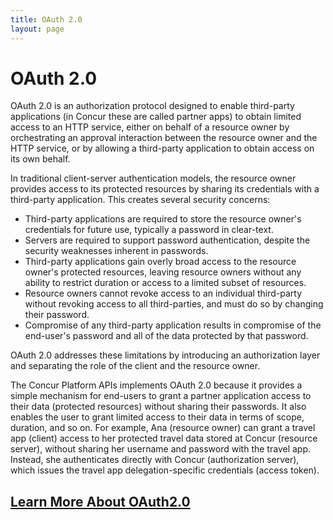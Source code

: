 ```yaml
---
title: OAuth 2.0
layout: page
---
```


# OAuth 2.0
OAuth 2.0 is an authorization protocol designed to enable third-party applications (in Concur these are called partner apps) to obtain limited access to an HTTP service, either on behalf of a resource owner by orchestrating an approval interaction between the resource owner and the HTTP service, or by allowing a third-party application to obtain access on its own behalf.

In traditional client-server authentication models, the resource owner provides access to its protected resources by sharing its credentials with a third-party application. This creates several security concerns:

* Third-party applications are required to store the resource owner's credentials for future use, typically a password in clear-text.
* Servers are required to support password authentication, despite the security weaknesses inherent in passwords.
* Third-party applications gain overly broad access to the resource owner's protected resources, leaving resource owners without any ability to restrict duration or access to a limited subset of resources.
* Resource owners cannot revoke access to an individual third-party without revoking access to all third-parties, and must do so by changing their password.
* Compromise of any third-party application results in compromise of the end-user's password and all of the data protected by that password.

OAuth 2.0 addresses these limitations by introducing an authorization layer and separating the role of the client and the resource owner.

The Concur Platform APIs implements OAuth 2.0 because it provides a simple mechanism for end-users to grant a partner application access to their data (protected resources) without sharing their passwords. It also enables the user to grant limited access to their data in terms of scope, duration, and so on. For example, Ana (resource owner) can grant a travel app (client) access to her protected travel data stored at Concur (resource server), without sharing her username and password with the travel app. Instead, she authenticates directly with Concur (authorization server), which issues the travel app delegation-specific credentials (access token).

## [Learn More About OAuth2.0](./overview.html)